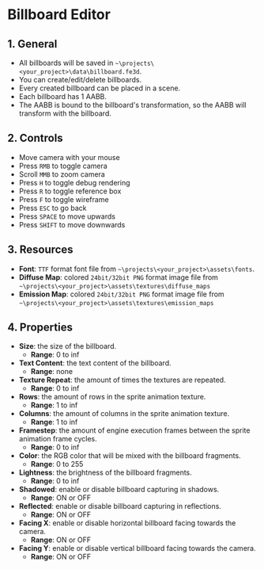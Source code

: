 # Billboard Editor

## 1. General

- All billboards will be saved in `~\projects\<your_project>\data\billboard.fe3d`.
- You can create/edit/delete billboards.
- Every created billboard can be placed in a scene.
- Each billboard has 1 AABB.
- The AABB is bound to the billboard's transformation, so the AABB will transform with the billboard.

## 2. Controls

- Move camera with your mouse
- Press `RMB` to toggle camera
- Scroll `MMB` to zoom camera
- Press `H` to toggle debug rendering
- Press `R` to toggle reference box
- Press `F` to toggle wireframe
- Press `ESC` to go back
- Press `SPACE` to move upwards
- Press `SHIFT` to move downwards

## 3. Resources

- **Font**: `TTF` format font file from `~\projects\<your_project>\assets\fonts`.
- **Diffuse Map**: colored `24bit/32bit PNG` format image file from `~\projects\<your_project>\assets\textures\diffuse_maps`
- **Emission Map**: colored `24bit/32bit PNG` format image file from `~\projects\<your_project>\assets\textures\emission_maps`

## 4. Properties

- **Size**: the size of the billboard.
  - **Range**: 0 to inf
- **Text Content**: the text content of the billboard.
  - **Range**: none
- **Texture Repeat**: the amount of times the textures are repeated.
  - **Range**: 0 to inf
- **Rows**: the amount of rows in the sprite animation texture.
  - **Range**: 1 to inf
- **Columns**: the amount of columns in the sprite animation texture.
  - **Range**: 1 to inf
- **Framestep**: the amount of engine execution frames between the sprite animation frame cycles.
  - **Range**: 0 to inf
- **Color**: the RGB color that will be mixed with the billboard fragments.
  - **Range**: 0 to 255
- **Lightness**: the brightness of the billboard fragments.
  - **Range**: 0 to inf
- **Shadowed**: enable or disable billboard capturing in shadows.
  - **Range**: ON or OFF
- **Reflected**: enable or disable billboard capturing in reflections.
  - **Range**: ON or OFF
- **Facing X**: enable or disable horizontal billboard facing towards the camera.
  - **Range**: ON or OFF
- **Facing Y**: enable or disable vertical billboard facing towards the camera.
  - **Range**: ON or OFF
